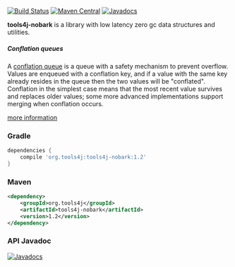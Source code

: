 [![Build Status](https://travis-ci.org/tools4j/nobark.svg?branch=master)](https://travis-ci.org/tools4j/nobark)
[![Maven Central](https://img.shields.io/maven-central/v/org.tools4j/tools4j-nobark.svg)](http://search.maven.org/#search%7Cga%7C1%7Ca%3A%22tools4j-nobark%22)
[![Javadocs](http://www.javadoc.io/badge/org.tools4j/tools4j-nobark.svg)](http://www.javadoc.io/doc/org.tools4j/tools4j-nobark)

<b>tools4j-nobark</b> is a library with low latency zero gc data structures and utilities.

##### Conflation queues
A [conflation queue](http://javadoc.io/page/org.tools4j/tools4j-nobark/latest/org/tools4j/nobark/queue/ConflationQueue.html)
is a queue with a safety mechanism to prevent overflow.  Values are enqueued with a conflation key, and if a value with
the same key already resides in the queue then the two values will be "conflated".  Conflation in the simplest case
means that the most recent value survives and replaces older values;  some more advanced implementations support merging
when conflation occurs.

[more information](http://javadoc.io/page/org.tools4j/tools4j-nobark/latest/org/tools4j/nobark/queue/package-summary.html)

### Gradle
```gradle
dependencies {
    compile 'org.tools4j:tools4j-nobark:1.2'
}
```

### Maven
```xml
<dependency>
    <groupId>org.tools4j</groupId>
    <artifactId>tools4j-nobark</artifactId>
    <version>1.2</version>
</dependency>
```

### API Javadoc
[![Javadocs](http://javadoc.io/badge/org.tools4j/tools4j-nobark.svg)](http://javadoc.io/doc/org.tools4j/tools4j-nobark)

